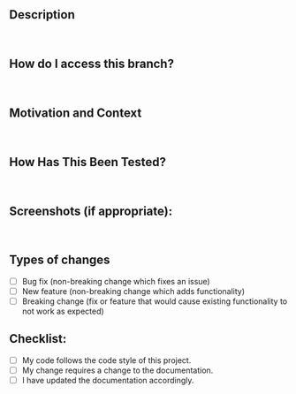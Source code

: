 <!--- Provide a general summary of your changes in the Title above -->
​
## Description
<!--- Describe your changes in detail -->
​
## How do I access this branch?
<!--- Describe in detail how to access the branch with these changes -->
​
## Motivation and Context
<!--- Why is this change required? What problem does it solve? -->
<!--- If it fixes an open issue, please link to the issue here. -->
​
## How Has This Been Tested?
<!--- Please describe in detail how you tested your changes. -->
<!--- Include details of your testing environment, tests ran to see how -->
<!--- your change affects other areas of the code, etc. -->
​
## Screenshots (if appropriate):
​
## Types of changes
<!--- What types of changes does your code introduce? Put an `x` in all the boxes that apply: -->
- [ ] Bug fix (non-breaking change which fixes an issue)
- [ ] New feature (non-breaking change which adds functionality)
- [ ] Breaking change (fix or feature that would cause existing functionality to not work as expected)
​
## Checklist:
<!--- Go over all the following points, and put an `x` in all the boxes that apply. -->
<!--- If you're unsure about any of these, don't hesitate to ask. We're here to help! -->
- [ ] My code follows the code style of this project.
- [ ] My change requires a change to the documentation.
- [ ] I have updated the documentation accordingly.